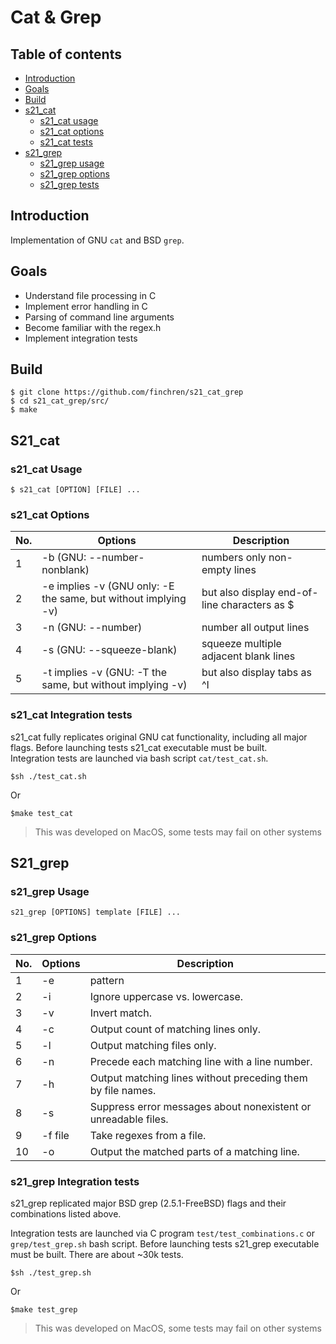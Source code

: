 # Cat & Grep

## Table of contents
* [Introduction](#introduction)
* [Goals](#goals)
* [Build](#build)
* [s21_cat](#s21_cat)
   * [s21_cat usage](#s21_cat-usage)
   * [s21_cat options](#s21_cat-options)
   * [s21_cat tests](#s21_cat-integration-tests)
* [s21_grep](#s21_grep)
   * [s21_grep usage](#s21_grep-usage)
   * [s21_grep options](#s21_grep-options)
   * [s21_grep tests](#s21_grep-integration-tests)

## Introduction

Implementation of GNU `cat` and BSD `grep`.

## Goals

- Understand file processing in C
- Implement error handling in C
- Parsing of command line arguments
- Become familiar with the regex.h 
- Implement integration tests

## Build

```
$ git clone https://github.com/finchren/s21_cat_grep
$ cd s21_cat_grep/src/
$ make
```

## S21_cat

### s21_cat Usage

`$ s21_cat [OPTION] [FILE] ...`

### s21_cat Options

| No. | Options | Description |
| ------ | ------ | ------ |
| 1 | -b (GNU: --number-nonblank) | numbers only non-empty lines |
| 2 | -e implies -v (GNU only: -E the same, but without implying -v) | but also display end-of-line characters as $  |
| 3 | -n (GNU: --number) | number all output lines |
| 4 | -s (GNU: --squeeze-blank) | squeeze multiple adjacent blank lines |
| 5 | -t implies -v (GNU: -T the same, but without implying -v) | but also display tabs as ^I  |

### s21_cat Integration tests

s21_cat fully replicates original GNU cat functionality, including all major flags.
Before launching tests s21_cat executable must be built. <br>
Integration tests are launched via bash script `cat/test_cat.sh`. 

```
$sh ./test_cat.sh
```
Or
```
$make test_cat
```

> This was developed on MacOS, some tests may fail on other systems

## S21_grep

### s21_grep Usage

`s21_grep [OPTIONS] template [FILE] ...`

### s21_grep Options

| No. | Options | Description |
| ------ | ------ | ------ |
| 1 | -e | pattern |
| 2 | -i | Ignore uppercase vs. lowercase.  |
| 3 | -v | Invert match. |
| 4 | -c | Output count of matching lines only. |
| 5 | -l | Output matching files only.  |
| 6 | -n | Precede each matching line with a line number. |
| 7 | -h | Output matching lines without preceding them by file names. |
| 8 | -s | Suppress error messages about nonexistent or unreadable files. |
| 9 | -f file | Take regexes from a file. |
| 10 | -o | Output the matched parts of a matching line. |

### s21_grep Integration tests

s21_grep replicated major BSD grep (2.5.1-FreeBSD) flags and their combinations listed above. 

Integration tests are launched via C program `test/test_combinations.c` or `grep/test_grep.sh` bash script. Before launching tests s21_grep executable must be built. There are about ~30k tests.

```
$sh ./test_grep.sh
```
Or
```
$make test_grep
```

> This was developed on MacOS, some tests may fail on other systems
